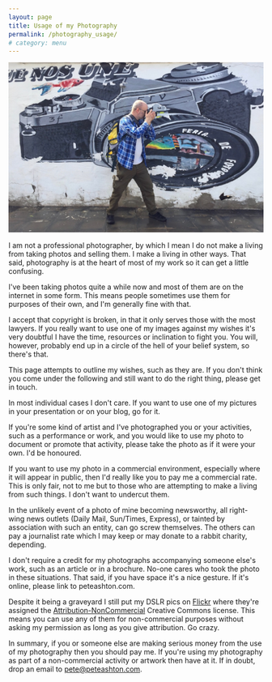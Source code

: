 ```yaml
---
layout: page
title: Usage of my Photography
permalink: /photography_usage/
# category: menu
---
```


![](../images/pete_and_camera.jpg)

I am not a professional photographer, by which I mean I do not make a living from taking photos and selling them. I make a living in other ways. That said, photography is at the heart of most of my work so it can get a little confusing.  

I've been taking photos quite a while now and most of them are on the internet in some form. This means people sometimes use them for purposes of their own, and I'm generally fine with that. 

I accept that copyright is broken, in that it only serves those with the most lawyers. If you really want to use one of my images against my wishes it's very doubtful I have the time, resources or inclination to fight you. You will, however, probably end up in a circle of the hell of your belief system, so there's that. 

This page attempts to outline my wishes, such as they are. If you don't think you come under the following and still want to do the right thing, please get in touch.

In most individual cases I don't care. If you want to use one of my pictures in your presentation or on your blog, go for it. 

If you're some kind of artist and I've photographed you or your activities, such as a performance or work, and you would like to use my photo to document or promote that activity, please take the photo as if it were your own. I'd be honoured. 

If you want to use my photo in a commercial environment, especially where it will appear in public, then I'd really like you to pay me a commercial rate. This is only fair, not to me but to those who are attempting to make a living from such things. I don't want to undercut them. 

In the unlikely event of a photo of mine becoming newsworthy, all right-wing news outlets (Daily Mail, Sun/Times, Express), or tainted by association with such an entity, can go screw themselves. The others can pay a journalist rate which I may keep or may donate to a rabbit charity, depending. 

I don't require a credit for my photographs accompanying someone else's work, such as an article or  in a brochure. No-one cares who took the photo in these situations. That said, if you have space it's a nice gesture. If it's online, please link to peteashton.com.

Despite it being a graveyard I still put my DSLR pics on [Flickr](https://www.flickr.com/photos/peteashton/) where they're assigned the [Attribution-NonCommercial](https://creativecommons.org/licenses/by-nc/2.0/) Creative Commons license. This means you can use any of them for non-commercial purposes without asking my permission as long as you give attribution. Go crazy. 

In summary, if you or someone else are making serious money from the use of my photography then you should pay me. If you're using my photography as part of a non-commercial activity or artwork then have at it. If in doubt, drop an email to [pete@peteashton.com](mailto:pete@peteashton.com).